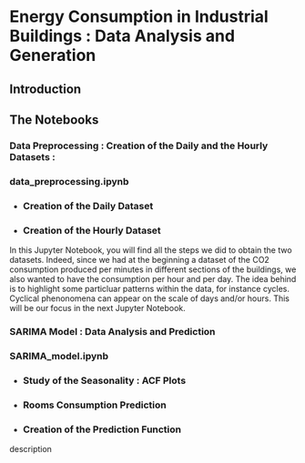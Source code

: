 # Energy Consumption in Industrial Buildings : Data Analysis and Generation

## Introduction

## The Notebooks

### Data Preprocessing : Creation of the Daily and the Hourly Datasets : 

### data_preprocessing.ipynb
* ### Creation of the Daily Dataset
* ### Creation of the Hourly Dataset

In this Jupyter Notebook, you will find all the steps we did to obtain the two datasets. Indeed, since we had at the beginning a dataset of the CO2 consumption produced per minutes in different sections of the buildings, we also wanted to have the consumption per hour and per day. The idea behind is to highlight some particluar patterns within the data, for instance cycles. Cyclical phenonomena can appear on the scale of days and/or hours. This will be our focus in the next Jupyter Notebook. 

### SARIMA Model : Data Analysis and Prediction

### SARIMA_model.ipynb
* ### Study of the Seasonality : ACF Plots
* ### Rooms Consumption Prediction
* ### Creation of the Prediction Function

description
